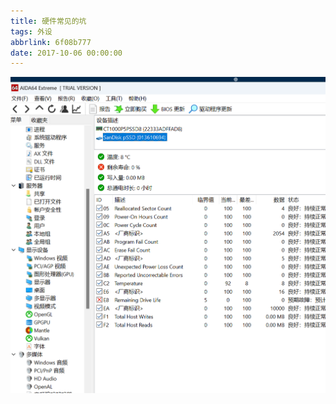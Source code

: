 ```yaml
---
title: 硬件常见的坑
tags: 外设
abbrlink: 6f08b777
date: 2017-10-06 00:00:00
---
```


![aida64](https://raw.githubusercontent.com/Xu-Hardy/image-host/master/7036babdd227a619ea99d8c8ce1baee.png)
